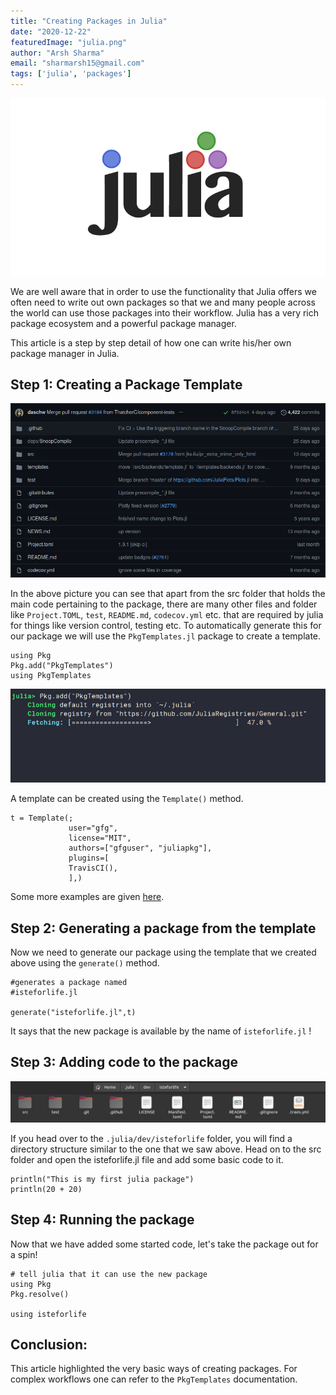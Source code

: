 ```yaml
---
title: "Creating Packages in Julia"
date: "2020-12-22"
featuredImage: "julia.png"
author: "Arsh Sharma"
email: "sharmarsh15@gmail.com"
tags: ['julia', 'packages']
---
```


![julia](julia.png)

We are well aware that in order to use the functionality that Julia offers we often need to write out own packages so that we and many people across the world can use those packages into their workflow. Julia has a very rich package ecosystem and a powerful package manager. 

This article is a step by step detail of how one can write his/her own package manager in Julia.

## Step 1: Creating a Package Template

![plots](plotsjl.png)

In the above picture you can see that apart from the src folder that holds the main code pertaining to the package, there are many other files and folder like `Project.TOML`, `test`, `README.md`, `codecov.yml` etc. that are required by julia for things like version control, testing etc. 
To automatically generate this for our package we will use the `PkgTemplates.jl` package to create a template.
```
using Pkg
Pkg.add("PkgTemplates")
using PkgTemplates
```

![pkgtemplates](pkgtemp.jpeg)

A template can be created using the `Template()` method. 
```
t = Template(;
             user="gfg",
             license="MIT",
             authors=["gfguser", "juliapkg"],
             plugins=[
             TravisCI(),
             ],)
```
Some more examples are given [here](https://invenia.github.io/PkgTemplates.jl/stable/user/#A-More-Complicated-Example-1).

## Step 2: Generating a package from the template

Now we need to generate our package using the template that we created above using the `generate()` method.
```
#generates a package named 
#isteforlife.jl

generate("isteforlife.jl",t)
```

It says that the new package is available by the name of `isteforlife.jl` !

## Step 3: Adding code to the package

![files](files.jpeg)

If you head over to the `.julia/dev/isteforlife` folder, you will find a directory structure similar to the one that we saw above. 
Head on to the src folder and open the isteforlife.jl file and add some basic code to it. 
```
println("This is my first julia package")
println(20 + 20)
```

## Step 4: Running the package

Now that we have added some started code, let's take the package out for a spin!
```
# tell julia that it can use the new package
using Pkg
Pkg.resolve()

using isteforlife
```

## Conclusion:

This article highlighted the very basic ways of creating packages. For complex workflows one can refer to the `PkgTemplates` documentation.


